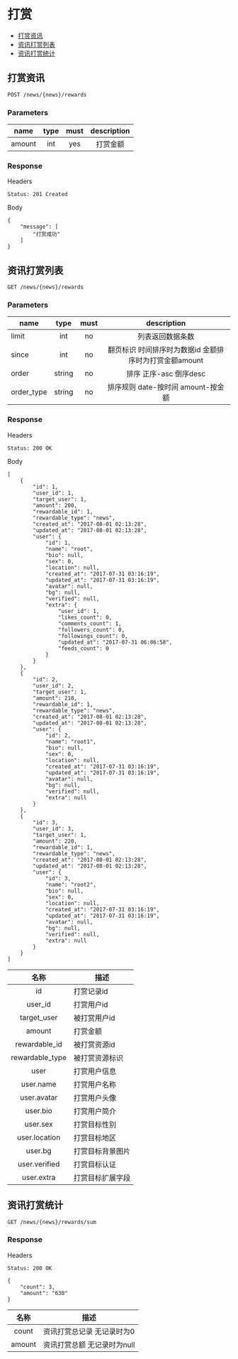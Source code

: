 # 打赏

- [打赏资讯](#打赏资讯)
- [资讯打赏列表](#资讯打赏列表)
- [资讯打赏统计](#资讯打赏统计)

## 打赏资讯

```
POST /news/{news}/rewards
```

### Parameters

| name     | type     | must     | description |
|----------|:--------:|:--------:|:--------:|
| amount   | int      | yes      | 打赏金额 |

### Response

Headers

```
Status: 201 Created
```

Body

```json5
{
    "message": [
        "打赏成功"
    ]
}
```

## 资讯打赏列表

```
GET /news/{news}/rewards
```

### Parameters

| name     | type     | must     | description |
|----------|:--------:|:--------:|:--------:|
| limit    | int      | no       | 列表返回数据条数 |
| since    | int      | no       | 翻页标识 时间排序时为数据id 金额排序时为打赏金额amount |
| order    | string   | no       | 排序 正序-asc 倒序desc |
| order_type | string | no       | 排序规则 date-按时间 amount-按金额 |

### Response

Headers

```
Status: 200 OK
```

Body

```json5
[
    {
        "id": 1,
        "user_id": 1,
        "target_user": 1,
        "amount": 200,
        "rewardable_id": 1,
        "rewardable_type": "news",
        "created_at": "2017-08-01 02:13:28",
        "updated_at": "2017-08-01 02:13:28",
        "user": {
            "id": 1,
            "name": "root",
            "bio": null,
            "sex": 0,
            "location": null,
            "created_at": "2017-07-31 03:16:19",
            "updated_at": "2017-07-31 03:16:19",
            "avatar": null,
            "bg": null,
            "verified": null,
            "extra": {
                "user_id": 1,
                "likes_count": 0,
                "comments_count": 1,
                "followers_count": 0,
                "followings_count": 0,
                "updated_at": "2017-07-31 06:06:58",
                "feeds_count": 0
            }
        }
    },
    {
        "id": 2,
        "user_id": 2,
        "target_user": 1,
        "amount": 210,
        "rewardable_id": 1,
        "rewardable_type": "news",
        "created_at": "2017-08-01 02:13:28",
        "updated_at": "2017-08-01 02:13:28",
        "user": {
            "id": 2,
            "name": "root1",
            "bio": null,
            "sex": 0,
            "location": null,
            "created_at": "2017-07-31 03:16:19",
            "updated_at": "2017-07-31 03:16:19",
            "avatar": null,
            "bg": null,
            "verified": null,
            "extra": null
        }
    },
    {
        "id": 3,
        "user_id": 3,
        "target_user": 1,
        "amount": 220,
        "rewardable_id": 1,
        "rewardable_type": "news",
        "created_at": "2017-08-01 02:13:28",
        "updated_at": "2017-08-01 02:13:28",
        "user": {
            "id": 3,
            "name": "root2",
            "bio": null,
            "sex": 0,
            "location": null,
            "created_at": "2017-07-31 03:16:19",
            "updated_at": "2017-07-31 03:16:19",
            "avatar": null,
            "bg": null,
            "verified": null,
            "extra": null
        }
    }
]
```

| 名称 | 描述 |
|:----:|------|
| id   | 打赏记录id |
| user_id | 打赏用户id |
| target_user | 被打赏用户id |
| amount | 打赏金额 |
| rewardable_id | 被打赏资源id |
| rewardable_type | 被打赏资源标识 |
| user | 打赏用户信息 |
| user.name | 打赏用户名称 |
| user.avatar | 打赏用户头像 |
| user.bio | 打赏用户简介 |
| user.sex | 打赏目标性别 |
| user.location | 打赏目标地区 |
| user.bg | 打赏目标背景图片 |
| user.verified | 打赏目标认证 |
| user.extra | 打赏目标扩展字段 |

## 资讯打赏统计

```
GET /news/{news}/rewards/sum
```

### Response

Headers

```
Status: 200 OK
```

```json5
{
    "count": 3,
    "amount": "630"
}
```

| 名称 | 描述 |
|:----:|------|
| count | 资讯打赏总记录 无记录时为0 |
| amount | 资讯打赏总额 无记录时为null |